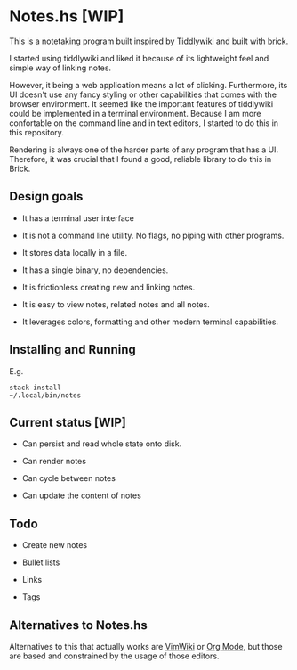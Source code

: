 # Notes.hs [WIP]

This is a notetaking program built inspired by
[Tiddlywiki](https://tiddlywiki.com/) and built with
[brick](https://github.com/jtdaugherty/brick).

I started using tiddlywiki and liked it because of its lightweight feel and
simple way of linking notes.

However, it being a web application means a lot of clicking. Furthermore, its
UI doesn't use any fancy styling or other capabilities that comes with the
browser environment. It seemed like the important features of tiddlywiki could
be implemented in a terminal environment. Because I am more confortable on the
command line and in text editors, I started to do this in this repository.

Rendering is always one of the harder parts of any program that has a UI.
Therefore, it was crucial that I found a good, reliable library to do this in
Brick.

## Design goals

* It has a terminal user interface

* It is not a command line utility. No flags, no piping with other programs.

* It stores data locally in a file.

* It has a single binary, no dependencies.

* It is frictionless creating new and linking notes.

* It is easy to view notes, related notes and all notes.

* It leverages colors, formatting and other modern terminal capabilities.

## Installing and Running

E.g.
```
stack install
~/.local/bin/notes
```
## Current status [WIP]

* Can persist and read whole state onto disk.

* Can render notes

* Can cycle between notes

* Can update the content of notes

## Todo

* Create new notes

* Bullet lists

* Links

* Tags

## Alternatives to Notes.hs

Alternatives to this that actually works are
[VimWiki](https://github.com/vimwiki/vimwiki#key-bindings) or [Org
Mode](https://orgmode.org/), but those are based and constrained by the usage
of those editors.

